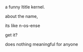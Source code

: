 a funny ltitle kernel.


about the name, 

its like n-os-ense

get   it?


does nothing meaningful for anyone
